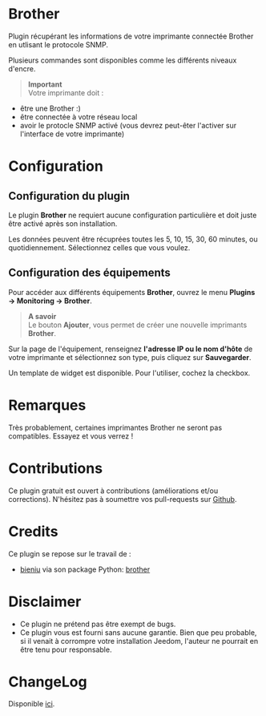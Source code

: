 # Brother

Plugin récupérant les informations de votre imprimante connectée Brother en utlisant le protocole SNMP.

Plusieurs commandes sont disponibles comme les différents niveaux d'encre.

>**Important**      
>Votre imprimante doit :
- être une Brother :)
- être connectée à votre réseau local
- avoir le protocle SNMP activé (vous devrez peut-êter l'activer sur l'interface de votre imprimante)

# Configuration

## Configuration du plugin

Le plugin **Brother** ne requiert aucune configuration particulière et doit juste être activé après son installation.

Les données peuvent être récuprées toutes les 5, 10, 15, 30, 60 minutes, ou quotidiennement. Sélectionnez celles que vous voulez.

## Configuration des équipements

Pour accéder aux différents équipements **Brother**, ouvrez le menu **Plugins → Monitoring → Brother**.

> **A savoir**    
> Le bouton **Ajouter**, vous permet de créer une nouvelle imprimants **Brother**.

Sur la page de l'équipement, renseignez **l'adresse IP ou le nom d'hôte** de votre imprimante et sélectionnez son type, puis cliquez sur **Sauvegarder**.

Un template de widget est disponible. Pour l'utiliser, cochez la checkbox.

# Remarques

Très probablement, certaines imprimantes Brother ne seront pas compatibles. Essayez et vous verrez !

# Contributions

Ce plugin gratuit est ouvert à contributions (améliorations et/ou corrections). N'hésitez pas à soumettre vos pull-requests sur <a href="https://github.com/hugoKs3/plugin-brother" target="_blank">Github</a>.

# Credits

Ce plugin se repose sur le travail de :
- [bieniu](https://github.com/bieniu) via son package Python: [brother](https://github.com/bieniu/brother)

# Disclaimer

-   Ce plugin ne prétend pas être exempt de bugs.
-   Ce plugin vous est fourni sans aucune garantie. Bien que peu probable, si il venait à corrompre votre installation Jeedom, l'auteur ne pourrait en être tenu pour responsable.

# ChangeLog
Disponible [ici](./changelog.html).